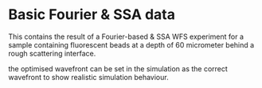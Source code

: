 # Basic Fourier & SSA data

This contains the result of a Fourier-based & SSA WFS experiment for a sample containing fluorescent beads at 
a depth of 60 micrometer behind a rough scattering interface. 

the optimised wavefront can be set in the simulation as the correct wavefront to show realistic simulation behaviour.